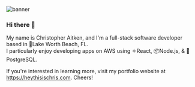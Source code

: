 ![banner](https://user-images.githubusercontent.com/34955737/219934860-413389fb-e426-46b8-84db-46bd82ccbd09.jpg)
### Hi there 👋 
My name is Christopher Aitken, and I'm a full-stack software developer based in 🌴Lake Worth Beach, FL.  
I particularly enjoy developing apps on AWS using ⚛️React, 📦Node.js, & 🐘PostgreSQL.

If you're interested in learning more, visit my portfolio website at https://heythisischris.com. Cheers!
